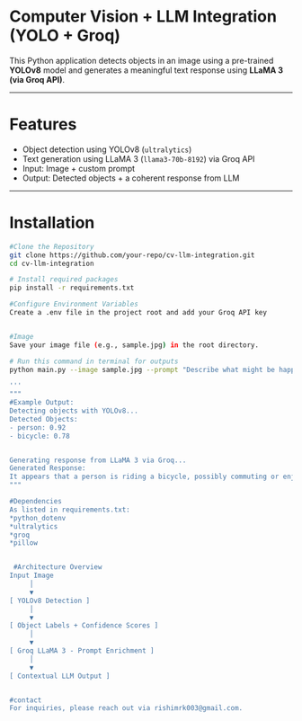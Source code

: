 
#  Computer Vision + LLM Integration (YOLO + Groq)
This Python application detects objects in an image using a pre-trained **YOLOv8** model and generates a meaningful text response using **LLaMA 3 (via Groq API)**.

---

# Features

- Object detection using YOLOv8 (`ultralytics`)
- Text generation using LLaMA 3 (`llama3-70b-8192`) via Groq API
- Input: Image + custom prompt
- Output: Detected objects + a coherent response from LLM

---

# Installation

```bash
#Clone the Repository
git clone https://github.com/your-repo/cv-llm-integration.git
cd cv-llm-integration

# Install required packages
pip install -r requirements.txt

#Configure Environment Variables
Create a .env file in the project root and add your Groq API key


#Image
Save your image file (e.g., sample.jpg) in the root directory.

# Run this command in terminal for outputs
python main.py --image sample.jpg --prompt "Describe what might be happening in this scene."

'''
"""
#Example Output:
Detecting objects with YOLOv8...
Detected Objects:
- person: 0.92
- bicycle: 0.78


Generating response from LLaMA 3 via Groq...
Generated Response:
It appears that a person is riding a bicycle, possibly commuting or enjoying a ride outdoors.
"""

#Dependencies
As listed in requirements.txt:
*python_dotenv
*ultralytics
*groq
*pillow


 #Architecture Overview
Input Image
     │
     ▼
[ YOLOv8 Detection ]
     │
     ▼
[ Object Labels + Confidence Scores ]
     │
     ▼
[ Groq LLaMA 3 - Prompt Enrichment ]
     │
     ▼
[ Contextual LLM Output ]


#contact
For inquiries, please reach out via rishimrk003@gmail.com.

